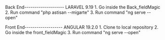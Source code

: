 Back End--------------------
LARAVEL 9.19
    1. Go inside the Back_fieldMagic
    2. Run command "php astisan --migarte"
    3. Run command "ng serve --open"
    
Front End-------------------
  ANGULAR 19.2.0
    1. Clone to local repository
    2. Go inside the front_fieldMagic
    3. Run command "ng serve --open"
